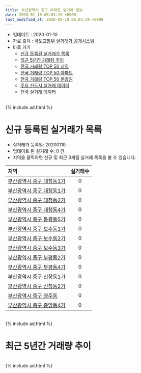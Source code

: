 ```yaml
---
title: 부산광역시 중구 아파트 실거래 정보
date: 2020-01-10 06:03:19 +0900
last_modified_at: 2020-01-10 06:03:19 +0900
---
```


* 업데이트 : 2020-01-10
* 자료 출처 : [국토교통부 실거래가 공개시스템](http://rt.molit.go.kr)
* 바로 가기
    * [신규 등록된 실거래가 목록](#신규-등록된-실거래가-목록)
    * [최근 5년간 거래량 추이](#최근-5년간-거래량-추이)
    * [전국 거래량 TOP 50 지역](https://inasie.github.io/apt-trade-info/최근-3개월-전국에서-가장-거래가-많이-발생한-지역)
    * [전국 거래량 TOP 50 아파트](https://inasie.github.io/apt-trade-info/최근-3개월-전국에서-가장-거래가-많이-발생한-아파트)
    * [전국 거래량 TOP 50 분양권](https://inasie.github.io/apt-trade-info/최근-3개월-전국에서-가장-거래가-많이-발생한-분양권)
    * [주요 신도시 실거래 데이터](https://inasie.github.io/apt-trade-info/주요-신도시)
    * [전국 실거래 데이터](https://inasie.github.io/apt-trade-info/전국)

<br>
{% include ad.html %}
<br>

# 신규 등록된 실거래가 목록
* 실거래가 등록일: 20200110
* 업데이트 된 실거래 수: 0 건
* 지역을 클릭하면 신규 및 최근 3개월 실거래 목록을 볼 수 있습니다.


|지역|실거래수|
|:---|:---:|
|[부산광역시 중구 대창동1가](https://inasie.github.io/apt-trade-info/부산광역시-중구-대창동1가)|0|
|[부산광역시 중구 대청동1가](https://inasie.github.io/apt-trade-info/부산광역시-중구-대청동1가)|0|
|[부산광역시 중구 대청동2가](https://inasie.github.io/apt-trade-info/부산광역시-중구-대청동2가)|0|
|[부산광역시 중구 대청동4가](https://inasie.github.io/apt-trade-info/부산광역시-중구-대청동4가)|0|
|[부산광역시 중구 동광동5가](https://inasie.github.io/apt-trade-info/부산광역시-중구-동광동5가)|0|
|[부산광역시 중구 보수동1가](https://inasie.github.io/apt-trade-info/부산광역시-중구-보수동1가)|0|
|[부산광역시 중구 보수동2가](https://inasie.github.io/apt-trade-info/부산광역시-중구-보수동2가)|0|
|[부산광역시 중구 보수동3가](https://inasie.github.io/apt-trade-info/부산광역시-중구-보수동3가)|0|
|[부산광역시 중구 부평동2가](https://inasie.github.io/apt-trade-info/부산광역시-중구-부평동2가)|0|
|[부산광역시 중구 부평동4가](https://inasie.github.io/apt-trade-info/부산광역시-중구-부평동4가)|0|
|[부산광역시 중구 신창동1가](https://inasie.github.io/apt-trade-info/부산광역시-중구-신창동1가)|0|
|[부산광역시 중구 신창동2가](https://inasie.github.io/apt-trade-info/부산광역시-중구-신창동2가)|0|
|[부산광역시 중구 영주동](https://inasie.github.io/apt-trade-info/부산광역시-중구-영주동)|0|
|[부산광역시 중구 중앙동4가](https://inasie.github.io/apt-trade-info/부산광역시-중구-중앙동4가)|0|


<br>
{% include ad.html %}
<br>

# 최근 5년간 거래량 추이


<div style="width:100%;">
    <canvas id="deal_progress" height="200"></canvas>
</div>

<script>
new Chart(document.getElementById("deal_progress"), {
    type: 'line',
    data: {
        labels: ['201501','201502','201503','201504','201505','201506','201507','201508','201509','201510','201511','201512','201601','201602','201603','201604','201605','201606','201607','201608','201609','201610','201611','201612','201701','201702','201703','201704','201705','201706','201707','201708','201709','201710','201711','201712','201801','201802','201803','201804','201805','201806','201807','201808','201809','201810','201811','201812','201901','201902','201903','201904','201905','201906','201907','201908','201909','201910','201911','201912','202001'],
        datasets: [{
            label: '매매',
            pointRadius: 1,
            data: [9, 8, 25, 22, 18, 22, 17, 12, 19, 27, 17, 15, 16, 21, 27, 26, 16, 22, 20, 18, 22, 32, 18, 40, 13, 20, 28, 20, 24, 18, 13, 20, 17, 21, 20, 9, 20, 19, 21, 12, 20, 16, 12, 6, 12, 17, 14, 9, 11, 16, 14, 8, 12, 6, 44, 7, 14, 26, 21, 13, 0],
            borderColor: "rgba(255, 201, 14, 1)",
            backgroundColor: "rgba(255, 201, 14, 0.5)",
            fill: false,
            lineTension: 0
        },{
            label: '전월세',
            pointRadius: 1,
            data: [15, 12, 21, 13, 5, 7, 6, 8, 10, 13, 7, 10, 9, 9, 8, 12, 10, 4, 15, 7, 5, 11, 7, 14, 14, 13, 9, 8, 10, 6, 8, 6, 6, 10, 22, 13, 10, 8, 14, 5, 8, 6, 12, 13, 5, 14, 8, 10, 20, 14, 14, 8, 10, 12, 16, 7, 5, 11, 11, 4, 0],
            borderColor: "rgba(0, 141, 185, 1)",
            backgroundColor: "rgba(0, 141, 185, 0.5)",
            fill: false,
            lineTension: 0
        }
        ]
    },
    options: {
        responsive: true,
        title: {
            display: false
        },
        tooltips: {
            mode: 'index',
            intersect: false
        },
        hover: {
            mode: 'nearest',
            intersect: true
        },
        scales: {
            xAxes: [{
                display: true,
                scaleLabel: {
                    display: true,
                    labelString: '년/월'
                }
            }],
            yAxes: [{
                display: true,
                ticks: {
                    suggestedMin: 0,
                },
                scaleLabel: {
                    display: true,
                    labelString: '실거래 수'
                }
            }]
        }
    }
});

</script>


<br>
{% include ad.html %}
<br>

